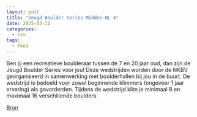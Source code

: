 ```yaml
---
layout: post
title: "Jeugd Boulder Series Midden-NL 4"
date: 2025-05-31
categories: 
  - rss
tags: 
  - feed
---
```


<p>Ben jij een recreatieve boulderaar tussen de 7 en 20 jaar oud, dan zijn de Jeugd Boulder Series voor jou! Deze wedstrijden worden door de NKBV georganiseerd in samenwerking met boulderhallen bij jou in de buurt. De wedstrijd is bedoeld voor zowel beginnende klimmers (ongeveer 1 jaar ervaring) als gevorderden. Tijdens de wedstrijd klim je minimaal 8 en maximaal 16 verschillende boulders.</p>
<p><a href="https://www.klimkalender.nl/comp/jeugd-boulder-series-midden-nl-4/" rel="noopener noreferrer" target="_blank">Bron</a></p>
